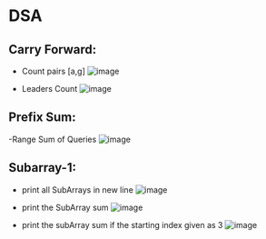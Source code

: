 # DSA

Carry Forward:
---------------
- Count pairs [a,g]
![image](https://github.com/KotaYamini/DSA/assets/48117959/29f23159-2557-49af-8f7f-d6fa2b1fdda7)

- Leaders Count
![image](https://github.com/KotaYamini/DSA/assets/48117959/1aec69ea-3196-41a4-b5ba-f11eb1dfaa14)

Prefix Sum:
------------
-Range Sum of Queries
![image](https://github.com/KotaYamini/DSA/assets/48117959/34ebc328-5453-41a7-b970-07131910bd67)



Subarray-1:
------------
- print all SubArrays in new line 
![image](https://github.com/KotaYamini/DSA/assets/48117959/faf84f9f-cd59-49b2-867e-6e7cbfb10cfa)

- print the SubArray sum
![image](https://github.com/KotaYamini/DSA/assets/48117959/801bec38-0d5e-4de6-ad2c-639349f72222)

- print the subArray sum if the starting index given as 3
![image](https://github.com/KotaYamini/DSA/assets/48117959/a681e70e-2fc3-488e-8655-b217ca91f51c)

